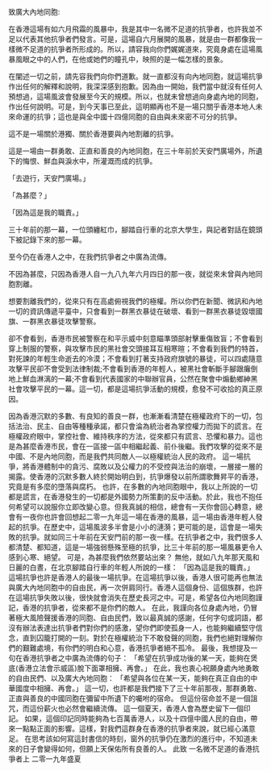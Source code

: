 致廣大內地同胞:

在香港這場有如六月飛霜的風暴中，我是其中一名微不足道的抗爭者，也許我並不足以代表其他抗爭者們發言。可是，這場自六月展開的風暴，就是由一群都像我一樣微不足道的抗爭者所形成的。所以，請容我向你們娓娓道來，究竟身處在這場風暴風眼之中的人們，在他或她們的瞳孔中，映照的是一幅怎樣的景象。

在闡述一切之前，請先容我們向你們道歉。就一直都沒有向內地同胞，就這場抗爭作出任何的解釋和說明，我深深感到抱歉。因為由一開始，我們當中就沒有任何人預想過，這場風波會發展至今天的規模。所以，也就未曾想過向身處內地的同胞，作出任何說明。可是，到今天事已至此，這明顯再也不是一場只關乎香港本地人未來命運的抗爭；這也是與全中國十四億同胞的自由與未來密不可分的抗爭。

這不是一場關於港獨、關於香港要與內地割離的抗爭。

這是一場由一群勇敢、正直和善良的內地同胞，在三十年前於天安門廣場外，所遺下的悔恨、鮮血與淚水中，所灌溉而成的抗爭。

「去遊行，天安門廣場。」

「為甚麼？」

「因為這是我的職責。」

三十年前的那一幕，一位頭纏紅巾，腳踏自行車的北京大學生，與記者對話在鏡頭下被記錄下來的那一幕。

至今仍在香港人之中，在我們抗爭者之中廣為流傳。

不因為甚麼，只因為香港人自一九八九年六月四日的那一夜，就從來未曾與內地同胞割離。

想要割離我們的，從來只有在高處俯視我們的極權。所以你們在新聞、微訊和內地一切的資訊傳遞平臺中，只會看到一群黑衣暴徒在破壞、看到一群黑衣暴徒毀壞國旗、一群黑衣暴徒攻擊警察。

卻不會看到，香港市民被警察在和平示威中刻意瞄準頭部射擊重傷致盲；不會看到穿上制服的警察，與攻擊市民的黑社會交頭接耳互相寒暄；不會看到我們的特首，對死諫的年輕生命逝去的冷漠；不會看到打著支持政府旗號的暴徒，可以四處隨意攻擊平民卻不會受到法律制裁;不會看到香港的年輕人，被黑社會斬斷手腳跟癱倒地上鮮血淋漓的一幕;不會看到代表國家的中聯辦官員，公然在聚會中煽動鄉紳黑社會攻擊平民的一幕。這一切，都是這場抗爭活動的規模，愈發不可收拾的真正原因。

因為香港沉默的多數、有良知的善良一群，也漸漸看清楚在極權政府下的一切，包括法治、民主、自由等種種承諾，都只會淪為統治者為掌控權力而拋下的謊言。在極權政府眼中，掌控社會、維持秩序的方法，從來都只有謊言、恐懼和暴力。這也是為甚麼香港市民，會在一區接一區中相繼起義、前仆後繼。我們攻擊的從來不是中國、不是內地同胞，而是我們共同敵人—以極權統治人民的政府。
這一場抗爭，將香港體制中的貪污、腐敗以及公權力的不受控與法治的崩壞，一層接一層的揭露。使香港的沉默多數人終於開始明白到，抗爭爆發以前所謂歌舞昇平的香港，究竟是有多麼的墮落與腐朽。
也許，在多數的內地同胞眼中，我以上所說的一切都是謊言，在香港發生的一切都是外國勢力所策劃的反中活動。於此，我也不抱任何希望可以說服你立即改變心意。但我真誠的相信，總會有一天你會回心轉意，總會有一夜你也許會回想起二零一九年這一場在香港的風暴，這一場由香港年輕人發起的抗爭。在歷史中，這場風波多半會是小小的漣漪；更可能的是，這會是一場失敗的抗爭。就如同三十年前在天安門前的那一夜一樣。在抗爭者之中，我們很多人都清楚、都知道，這是一場強弱懸殊至極的抗爭，比三十年前的那一場風暴更令人感到心寒、絕望。
可是，為甚麼我們依然要站出來？
無他，就如八九年那天風和日麗的白晝，在北京腳踏自行車的年輕人所說的一樣：
「因為這是我的職責。」
這場抗爭也許是香港人的最後一場抗爭。在這場抗爭以後，香港人很可能再也無法與廣大內地同胞中的自由民，再一次併肩同行。香港人這個身份、這個族群，也許在這場抗爭失敗以後，很快就會消失在歷史長河之中。可是，希望各位內地同胞謹記，香港的抗爭者，從來都不是你們的敵人。
在此，我謹向各位身處內地，仍冒著極大風險聲援香港的同胞、自由民們，致以最真誠的感謝，任何字句或詞語，都沒有辦法表達出抗爭者們對你們的感激，望你們即使孤身一人，也能夠繼續堅守信念，直到囚籠打開的一刻。對於在極權統治下不敢發聲的同胞，我們也絕對理解你們的艱難處境，有你們的明白和心意，香港抗爭者絕不孤冷。
最後，我想提及一句在香港抗爭者之中廣為流傳的句子：
「希望在抗爭成功後的某一天，能夠在煲底(香港立法會示威區)脫下面罩相擁、再會。」
在此，我也衷心祝願身處內地勇敢的自由民們、以及廣大內地同胞：
「希望與各位在某一天，能夠在真正自由的中華國度中相擁、再會。」
這一切，也許都是我們接下了三十年前那夜，那群勇敢、正直與善良的中國同胞在彌留中所遺下的囑咐的宿命。
但這份宿命並不是一個詛咒，而這份薪火也必然會繼續流傳。
這一個夏天，香港人會為歷史留下一個印記。
如果，這個印記同時能夠為七百萬香港人，以及十四億中國人民的自由，帶來一點點正面的影響。這樣，對我們這群身在香港的抗爭者來說，就已經心滿意足。
在思考該如何寫這封書信的時刻，窗外的抗爭仍在激烈的進行中，不知道未來的日子會變得如何，但願上天保佑所有良善的人。
此致
一名微不足道的香港抗爭者上
二零一九年盛夏
